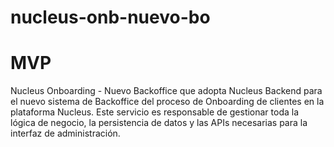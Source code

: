# nucleus-onb-nuevo-bo
# MVP
Nucleus Onboarding - Nuevo Backoffice que adopta Nucleus
Backend para el nuevo sistema de Backoffice del proceso de Onboarding de clientes en la plataforma Nucleus. 
Este servicio es responsable de gestionar toda la lógica de negocio, la persistencia de datos y las APIs necesarias para la interfaz de administración.
